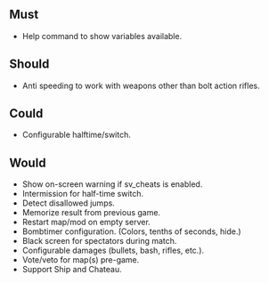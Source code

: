 ## Must

- Help command to show variables available.

## Should

- Anti speeding to work with weapons other than bolt action rifles.

## Could

- Configurable halftime/switch.

## Would

- Show on-screen warning if sv_cheats is enabled.
- Intermission for half-time switch.
- Detect disallowed jumps.
- Memorize result from previous game.
- Restart map/mod on empty server.
- Bombtimer configuration. (Colors, tenths of seconds, hide.)
- Black screen for spectators during match.
- Configurable damages (bullets, bash, rifles, etc.).
- Vote/veto for map(s) pre-game.
- Support Ship and Chateau.
